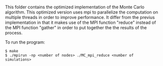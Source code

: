 This folder contains the optimized implementation of the Monte Carlo algorithm.
This optimized version uses mpi to parallelize the computation on multiple threads in order to improve performance.
It differ from the previus implementation in that it makes use of the MPI function "reduce" instead of the MPI function "gather" in order to put together the the results of the process.

To run the program:
```shell
$ make
$ ./mpirun -np <number of nodes> ./MC_mpi_reduce <number of simulations>
```
